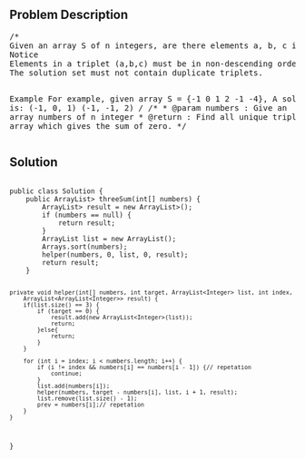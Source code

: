 <!--
<style>
  body { font-family: Arial, sans-serif; }
  .container { max-width: 700px; margin: 0 auto; padding: 10px; }
  .comment-block { background-color: #f9f9f9; padding: 10px; border-left: 5px solid #ccc; overflow-wrap: break-word; white-space: pre-wrap; }
  .code-block { background-color: #f4f4f4; padding: 10px; border: 1px solid #ddd; overflow-wrap: break-word; white-space: pre-wrap; }
</style>
-->

<div class='container'>
<h2>Problem Description</h2>
<div class='comment-block'>
<pre>
/*
Given an array S of n integers, are there elements a, b, c in S such that a + b + c = 0? Find all unique triplets in the array which gives the sum of zero.
Notice
Elements in a triplet (a,b,c) must be in non-descending order. (ie, a ≤ b ≤ c)
The solution set must not contain duplicate triplets.

Example
For example, given array S = {-1 0 1 2 -1 -4}, A solution set is:
(-1, 0, 1)
(-1, -1, 2)
*/
    /**
     * @param numbers : Give an array numbers of n integer
     * @return : Find all unique triplets in the array which gives the sum of zero.
     */
</pre>
</div>

<h2>Solution</h2>
<div class='code-block'>
<pre><code class='language-java'>
public class Solution {
    public ArrayList<ArrayList<Integer>> threeSum(int[] numbers) {
        ArrayList<ArrayList<Integer>> result = new ArrayList<ArrayList<Integer>>();
        if (numbers == null) {
            return result;
        }
        ArrayList<Integer> list = new ArrayList<Integer>();
        Arrays.sort(numbers);
        helper(numbers, 0, list, 0, result);
        return result;
    }
     
    private void helper(int[] numbers, int target, ArrayList<Integer> list, int index,
        ArrayList<ArrayList<Integer>> result) {
        if(list.size() == 3) {
            if (target == 0) {
                result.add(new ArrayList<Integer>(list));
                return;
            }else{
                return;
            }
        }
        
        for (int i = index; i < numbers.length; i++) {
            if (i != index && numbers[i] == numbers[i - 1]) {// repetation
                continue;
            }
            list.add(numbers[i]);
            helper(numbers, target - numbers[i], list, i + 1, result);
            list.remove(list.size() - 1);
            prev = numbers[i];// repetation
        }
    }
}</code></pre>
</div>
</div>
